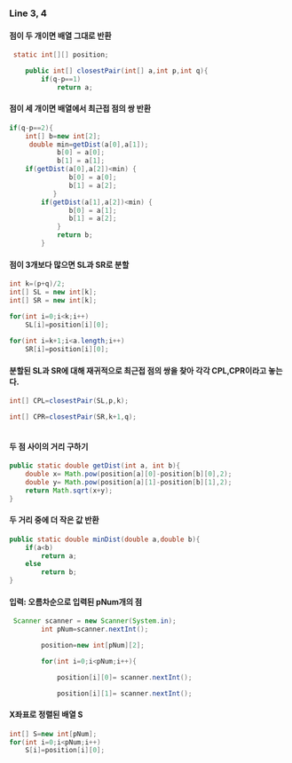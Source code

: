 ### Line 3, 4


#### 점이 두 개이면 배열 그대로 반환 

```java
 static int[][] position; 

    public int[] closestPair(int[] a,int p,int q){
   		if(q-p==1)	
        	return a;
```

#### 점이 세 개이면 배열에서 최근접 점의 쌍 반환	

```java
if(q-p==2){
	int[] b=new int[2];
	 double min=getDist(a[0],a[1]);
            b[0] = a[0];
            b[1] = a[1];
	if(getDist(a[0],a[2])<min) {
               b[0] = a[0];
               b[1] = a[2];
           }
        if(getDist(a[1],a[2])<min) {
               b[0] = a[1];
               b[1] = a[2];
            }
            return b;
        } 
```

#### 점이 3개보다 많으면 SL과 SR로 분할

```java
int k=(p+q)/2;
int[] SL = new int[k]; 
int[] SR = new int[k];

for(int i=0;i<k;i++)
	SL[i]=position[i][0];
	
for(int i=k+1;i<a.length;i++)
	SR[i]=position[i][0]; 
```

#### 분할된 SL과 SR에 대해 재귀적으로 최근접 점의 쌍을 찾아 각각 CPL,CPR이라고 놓는다.

```java
int[] CPL=closestPair(SL,p,k);

int[] CPR=closestPair(SR,k+1,q);
           
```

#### 두 점 사이의 거리 구하기

```java
public static double getDist(int a, int b){  
	double x= Math.pow(position[a][0]-position[b][0],2);
    double y= Math.pow(position[a][1]-position[b][1],2);
    return Math.sqrt(x+y);
} 
```

#### 두 거리 중에 더 작은 값 반환

```java
public static double minDist(double a,double b){
	if(a<b)
		return a;
    else
        return b;
}
```

#### 입력: 오름차순으로 입력된 pNum개의 점

```java
 Scanner scanner = new Scanner(System.in);
        int pNum=scanner.nextInt();

        position=new int[pNum][2];

        for(int i=0;i<pNum;i++){

            position[i][0]= scanner.nextInt();

            position[i][1]= scanner.nextInt();
```

#### X좌표로 정렬된 배열 S

```java
int[] S=new int[pNum];
for(int i=0;i<pNum;i++)
	S[i]=position[i][0];
```

​        
